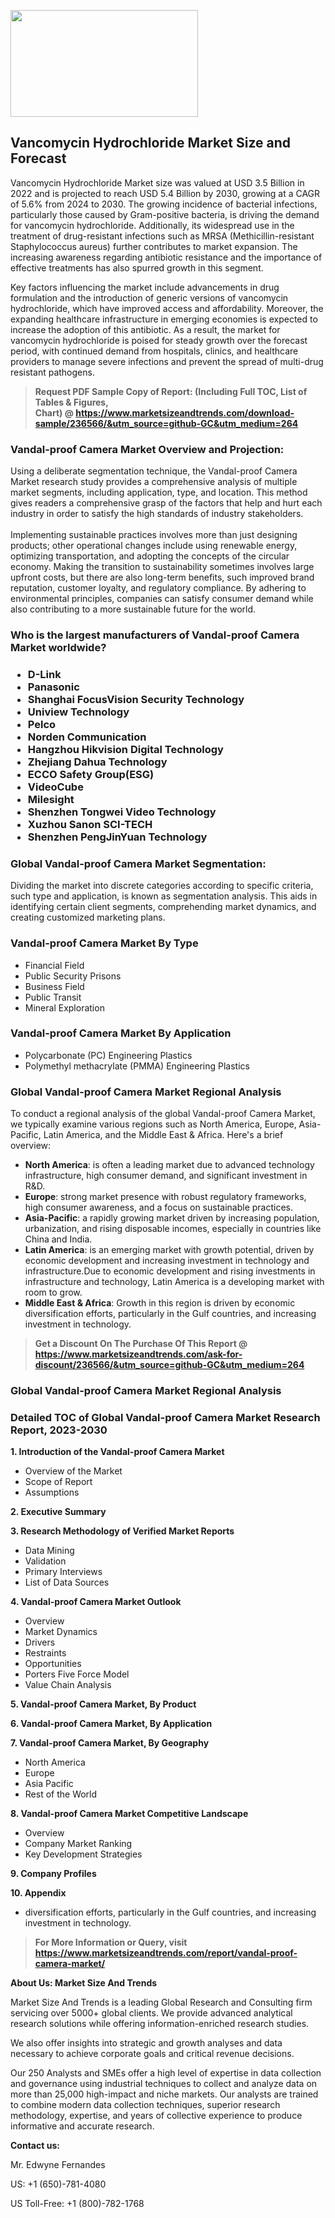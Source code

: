 <p><img class="alignnone size-medium wp-image-20088" src="https://ffe5etoiles.com/wp-content/uploads/2024/12/MST1-300x171.png" alt="" width="300" height="171" /></p><h2>Vancomycin Hydrochloride Market Size and Forecast</h2><p>Vancomycin Hydrochloride Market size was valued at USD 3.5 Billion in 2022 and is projected to reach USD 5.4 Billion by 2030, growing at a CAGR of 5.6% from 2024 to 2030. The growing incidence of bacterial infections, particularly those caused by Gram-positive bacteria, is driving the demand for vancomycin hydrochloride. Additionally, its widespread use in the treatment of drug-resistant infections such as MRSA (Methicillin-resistant Staphylococcus aureus) further contributes to market expansion. The increasing awareness regarding antibiotic resistance and the importance of effective treatments has also spurred growth in this segment.</p><p>Key factors influencing the market include advancements in drug formulation and the introduction of generic versions of vancomycin hydrochloride, which have improved access and affordability. Moreover, the expanding healthcare infrastructure in emerging economies is expected to increase the adoption of this antibiotic. As a result, the market for vancomycin hydrochloride is poised for steady growth over the forecast period, with continued demand from hospitals, clinics, and healthcare providers to manage severe infections and prevent the spread of multi-drug resistant pathogens.</p></p><blockquote id="" class=""><strong>Request PDF Sample Copy of Report: (Including Full TOC, List of Tables &amp; Figures, Chart)&nbsp;@&nbsp;<strong><a href="https://www.marketsizeandtrends.com/download-sample/236566/&utm_source=github-GC&utm_medium=264" target="_blank">https://www.marketsizeandtrends.com/download-sample/236566/&utm_source=github-GC&utm_medium=264</a></strong></strong></blockquote><h3 id="" class="">Vandal-proof Camera Market&nbsp;Overview and Projection:</h3><p id="" class="">Using a deliberate segmentation technique, the Vandal-proof Camera Market research study provides a comprehensive analysis of multiple market segments, including application, type, and location. This method gives readers a comprehensive grasp of the factors that help and hurt each industry in order to satisfy the high standards of industry stakeholders. <br /> <br />Implementing sustainable practices involves more than just designing products; other operational changes include using renewable energy, optimizing transportation, and adopting the concepts of the circular economy. Making the transition to sustainability sometimes involves large upfront costs, but there are also long-term benefits, such improved brand reputation, customer loyalty, and regulatory compliance. By adhering to environmental principles, companies can satisfy consumer demand while also contributing to a more sustainable future for the world.</p><h3 id="" class="">Who is the largest manufacturers of&nbsp;Vandal-proof Camera Market worldwide?</h3><h3 class=""><p><ul><li>D-Link </li><li> Panasonic </li><li> Shanghai FocusVision Security Technology </li><li> Uniview Technology </li><li> Pelco </li><li> Norden Communication </li><li> Hangzhou Hikvision Digital Technology </li><li> Zhejiang Dahua Technology </li><li> ECCO Safety Group(ESG) </li><li> VideoCube </li><li> Milesight </li><li> Shenzhen Tongwei Video Technology </li><li> Xuzhou Sanon SCI-TECH </li><li> Shenzhen PengJinYuan Technology</li></ul></p></h3><h3 id="" class="">Global&nbsp;Vandal-proof Camera Market Segmentation:</h3><p id="" class="">Dividing the market into discrete categories according to specific criteria, such type and application, is known as segmentation analysis. This aids in identifying certain client segments, comprehending market dynamics, and creating customized marketing plans.</p><h3 id="" class="">Vandal-proof Camera Market&nbsp;By Type</h3><p><p><ul><li>Financial Field</li><li> Public Security Prisons</li><li> Business Field</li><li> Public Transit</li><li> Mineral Exploration</p></li></ul></p></p><h3 id="" class="">Vandal-proof Camera Market&nbsp;By Application</h3><p class=""><p><ul><li>Polycarbonate (PC) Engineering Plastics</li><li> Polymethyl methacrylate (PMMA) Engineering Plastics</li></ul></p></p><h3 id="" class="">Global Vandal-proof Camera Market Regional Analysis</h3><p id="" class="">To conduct a regional analysis of the global Vandal-proof Camera Market, we typically examine various regions such as North America, Europe, Asia-Pacific, Latin America, and the Middle East &amp; Africa. Here's a brief overview:</p><ul><li><strong>North America</strong>: is often a leading market due to advanced technology infrastructure, high consumer demand, and significant investment in R&amp;D.</li><li><strong>Europe</strong>: strong market presence with robust regulatory frameworks, high consumer awareness, and a focus on sustainable practices.</li><li><strong>Asia-Pacific</strong>: a rapidly growing market driven by increasing population, urbanization, and rising disposable incomes, especially in countries like China and India.</li><li><strong>Latin America</strong>: is an emerging market with growth potential, driven by economic development and increasing investment in technology and infrastructure.Due to economic development and rising investments in infrastructure and technology, Latin America is a developing market with room to grow.</li><li><strong>Middle East &amp; Africa</strong>: Growth in this region is driven by economic diversification efforts, particularly in the Gulf countries, and increasing investment in technology.</li></ul><blockquote id="" class=""><strong>Get a Discount On The Purchase Of This Report @ <strong><a href="https://www.marketsizeandtrends.com/ask-for-discount/236566/&utm_source=github-GC&utm_medium=264" target="_blank">https://www.marketsizeandtrends.com/ask-for-discount/236566/&utm_source=github-GC&utm_medium=264</a></strong></strong></blockquote><h3 id="" class="">Global Vandal-proof Camera Market Regional Analysis</h3><h3 id="" class="">Detailed TOC of Global Vandal-proof Camera Market Research Report, 2023-2030</h3><p id="" class=""><strong>1. Introduction of the Vandal-proof Camera Market</strong></p><ul><li>Overview of the Market</li><li>Scope of Report</li><li>Assumptions</li></ul><p id="" class=""><strong>2. Executive Summary</strong></p><p id="" class=""><strong>3. Research Methodology of Verified Market Reports</strong></p><ul><li>Data Mining</li><li>Validation</li><li>Primary Interviews</li><li>List of Data Sources</li></ul><p id="" class=""><strong>4. Vandal-proof Camera Market Outlook</strong></p><ul><li>Overview</li><li>Market Dynamics</li><li>Drivers</li><li>Restraints</li><li>Opportunities</li><li>Porters Five Force Model</li><li>Value Chain Analysis</li></ul><p id="" class=""><strong>5. Vandal-proof Camera Market, By Product</strong></p><p id="" class=""><strong>6. Vandal-proof Camera Market, By Application</strong></p><p id="" class=""><strong>7. Vandal-proof Camera Market, By Geography</strong></p><ul><li>North America</li><li>Europe</li><li>Asia Pacific</li><li>Rest of the World</li></ul><p id="" class=""><strong>8. Vandal-proof Camera Market Competitive Landscape</strong></p><ul><li>Overview</li><li>Company Market Ranking</li><li>Key Development Strategies</li></ul><p id="" class=""><strong>9. Company Profiles</strong></p><p id="" class=""><strong>10. Appendix</strong></p><ul><li>diversification efforts, particularly in the Gulf countries, and increasing investment in technology.</li></ul><blockquote id="" class=""><strong>For More Information or Query, visit <strong><strong><a href="https://www.marketsizeandtrends.com/report/vandal-proof-camera-market/" target="_blank">https://www.marketsizeandtrends.com/report/vandal-proof-camera-market/</a></strong></strong></strong></blockquote><p id="" class=""><strong>About Us: Market Size And Trends</strong></p><p id="" class="">Market Size And Trends is a leading Global Research and Consulting firm servicing over 5000+ global clients. We provide advanced analytical research solutions while offering information-enriched research studies.</p><p id="" class="">We also offer insights into strategic and growth analyses and data necessary to achieve corporate goals and critical revenue decisions.</p><p id="" class="">Our 250 Analysts and SMEs offer a high level of expertise in data collection and governance using industrial techniques to collect and analyze data on more than 25,000 high-impact and niche markets. Our analysts are trained to combine modern data collection techniques, superior research methodology, expertise, and years of collective experience to produce informative and accurate research.</p><p id="" class=""><strong>Contact us:</strong></p><p id="" class="">Mr. Edwyne Fernandes</p><p id="" class="">US: +1 (650)-781-4080</p><p id="" class="">US Toll-Free: +1 (800)-782-1768</p>
